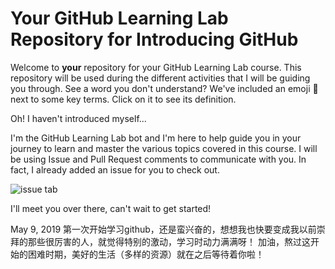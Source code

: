 # Your GitHub Learning Lab Repository for Introducing GitHub

Welcome to **your** repository for your GitHub Learning Lab course. This repository will be used during the different activities that I will be guiding you through. See a word you don't understand? We've included an emoji 📖 next to some key terms. Click on it to see its definition.

Oh! I haven't introduced myself...

I'm the GitHub Learning Lab bot and I'm here to help guide you in your journey to learn and master the various topics covered in this course. I will be using Issue and Pull Request comments to communicate with you. In fact, I already added an issue for you to check out.

![issue tab](https://lab.github.com/public/images/issue_tab.png)

I'll meet you over there, can't wait to get started!

May 9, 2019
第一次开始学习github，还是蛮兴奋的，想想我也快要变成我以前崇拜的那些很厉害的人，就觉得特别的激动，学习时动力满满呀！
加油，熬过这开始的困难时期，美好的生活（多样的资源）就在之后等待着你啦！
